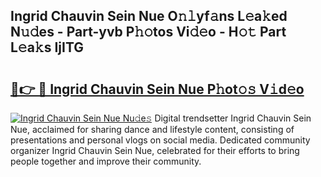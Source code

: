 ## Ingrid Chauvin Sein Nue O𝚗𝚕yf𝚊ns L𝚎a𝚔ed N𝚞𝚍es - Part-yvb P𝚑𝚘tos Vi𝚍𝚎o - H𝚘𝚝 Part L𝚎a𝚔s IjITG

# <h2><a href="http://kff5d5g.oniu.top/?m=Ingrid+Chauvin+Sein+Nue">🔗👉 🔴 Ingrid Chauvin Sein Nue P𝚑ot𝚘𝚜 V𝚒d𝚎o</a></h2>

[![Ingrid Chauvin Sein Nue Nu𝚍e𝚜](https://i.imgur.com/0qMVB7G.gif)](http://kff5d5g.oniu.top/?m=Ingrid+Chauvin+Sein+Nue)
Digital trendsetter Ingrid Chauvin Sein Nue, acclaimed for sharing dance and lifestyle content, consisting of presentations and personal vlogs on social media. Dedicated community organizer Ingrid Chauvin Sein Nue, celebrated for their efforts to bring people together and improve their community.  
